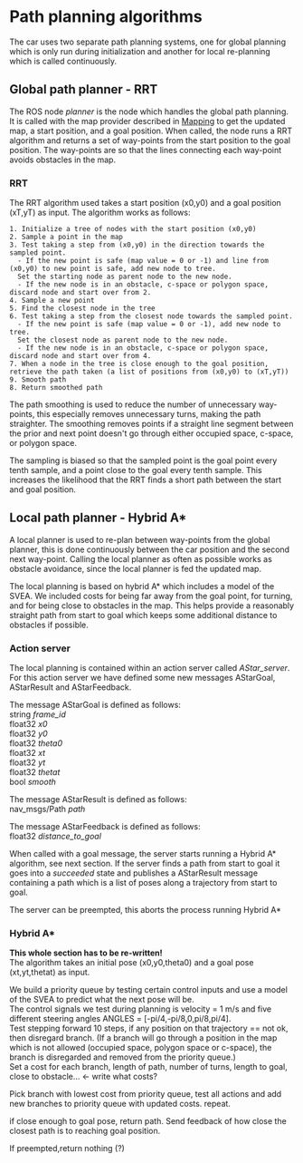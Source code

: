 # Path planning algorithms
The car uses two separate path planning systems, one for global planning which is only run during initialization and another for local re-planning which is called continuously. 

## Global path planner - RRT
The ROS node *planner* is the node which handles the global path planning. It is called with the map provider described in [Mapping](https://github.com/KTH-SML/svea_starter/blob/team4_master/TEAM4_MAPPING.md "TEAM4_MAPPING") to get the updated map, a start position, and a goal position. When called, the node runs a RRT algorithm and returns a set of way-points from the start position to the goal position. The way-points are so that the lines connecting each way-point avoids obstacles in the map.  

### RRT
The RRT algorithm used takes a start position (x0,y0) and a goal position (xT,yT) as input. The algorithm works as follows:
```
1. Initialize a tree of nodes with the start position (x0,y0)
2. Sample a point in the map 
3. Test taking a step from (x0,y0) in the direction towards the sampled point.
  - If the new point is safe (map value = 0 or -1) and line from (x0,y0) to new point is safe, add new node to tree.  
  Set the starting node as parent node to the new node.
  - If the new node is in an obstacle, c-space or polygon space, discard node and start over from 2.
4. Sample a new point
5. Find the closest node in the tree
6. Test taking a step from the closest node towards the sampled point.
  - If the new point is safe (map value = 0 or -1), add new node to tree.  
  Set the closest node as parent node to the new node.
  - If the new node is in an obstacle, c-space or polygon space, discard node and start over from 4.
7. When a node in the tree is close enough to the goal position, retrieve the path taken (a list of positions from (x0,y0) to (xT,yT))
9. Smooth path
8. Return smoothed path
```

The path smoothing is used to reduce the number of unnecessary way-points, this especially removes unnecessary turns, making the path straighter. The smoothing removes points if a straight line segment between the prior and next point doesn't go through either occupied space, c-space, or polygon space.

The sampling is biased so that the sampled point is the goal point every tenth sample, and a point close to the goal every tenth sample. This increases the likelihood that the RRT finds a short path between the start and goal position.

## Local path planner - Hybrid A*
A local planner is used to re-plan between way-points from the global planner, this is done continuously between the car position and the second next way-point. Calling the local planner as often as possible works as obstacle avoidance, since the local planner is fed the updated map. 

The local planning is based on hybrid A* which includes a model of the SVEA. We included costs for being far away from the goal point, for turning, and for being close to obstacles in the map. This helps provide a reasonably straight path from start to goal which keeps some additional distance to obstacles if possible.

### Action server
The local planning is contained within an action server called *AStar_server*. For this action server we have defined some new messages AStarGoal, AStarResult and AStarFeedback.

The message AStarGoal is defined as follows:  
string *frame_id*  
float32 *x0*  
float32 *y0*  
float32 *theta0*  
float32 *xt*  
float32 *yt*  
float32 *thetat*  
bool *smooth*

The message AStarResult is defined as follows:  
nav_msgs/Path *path*

The message AStarFeedback is defined as follows:  
float32 *distance_to_goal*

When called with a goal message, the server starts running a Hybrid A* algorithm, see next section. If the server finds a path from start to goal it goes into a *succeeded* state and publishes a AStarResult message containing a path which is a list of poses along a trajectory from start to goal.

The server can be preempted, this aborts the process running Hybrid A*

### Hybrid A*

**This whole section has to be re-written!**  
The algorithm takes an initial pose (x0,y0,theta0) and a goal pose (xt,yt,thetat) as input.

We build a priority queue by testing certain control inputs and use a model of the SVEA to predict what the next pose will be.   
The control signals we test during planning is velocity = 1 m/s and five different steering angles ANGLES = [-pi/4,-pi/8,0,pi/8,pi/4].   
Test stepping forward 10 steps, if any position on that trajectory == not ok, then disregard branch. (If a branch will go through a position in the map which is not allowed (occupied space, polygon space or c-space), the branch is disregarded and removed from the priority queue.)  
Set a cost for each branch, length of path, number of turns, length to goal, close to obstacle... <- write what costs?

Pick branch with lowest cost from priority queue, test all actions and add new branches to priority queue with updated costs.
repeat. 

if close enough to goal pose, return path. 
Send feedback of how close the closest path is to reaching goal position. 

If preempted,return nothing (?) 
